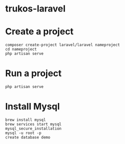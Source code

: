 # trukos-laravel

# Create a project 
```
composer create-project laravel/laravel nameproject
cd nameproject
php artisan serve
```

# Run a project 
```
php artisan serve
```


# Install Mysql
```
brew install mysql
brew services start mysql
mysql_secure_installation
mysql -u root -p
create database demo
```
